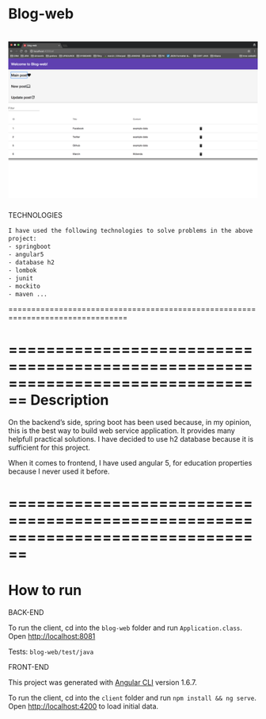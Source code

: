 # Blog-web
![alt text](blog-web.png)
================================================================================

TECHNOLOGIES

    I have used the following technologies to solve problems in the above project:
    - springboot
    - angular5
    - database h2
    - lombok
    - junit
    - mockito
    - maven ...

================================================================================

================================================================================
Description
================================================================================
On the backend’s side, spring boot has been used because, in my opinion, this is the best way to build web service application. It provides many helpfull practical solutions. I have decided to use h2 database because it is sufficient for this project.

When it comes to frontend, I have used angular 5, for education properties because I never used it before.

================================================================================
================================================================================
How to run
================================================================================

BACK-END

To run the client, cd into the `blog-web` folder and run `Application.class`. Open <http://localhost:8081>

Tests: `blog-web/test/java`



FRONT-END

This project was generated with [Angular CLI](https://github.com/angular/angular-cli) version 1.6.7.

To run the client, cd into the `client` folder and run `npm install && ng serve`. Open <http://localhost:4200> to load initial data.
